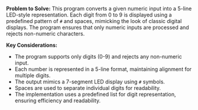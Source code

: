**Problem to Solve:**
This program converts a given numeric input into a 5-line LED-style representation. Each digit from 0 to 9 is displayed using a predefined pattern of `#` and spaces, mimicking the look of classic digital displays. The program ensures that only numeric inputs are processed and rejects non-numeric characters.

**Key Considerations:**
- The program supports only digits (0-9) and rejects any non-numeric input.
- Each number is represented in a 5-line format, maintaining alignment for multiple digits.
- The output mimics a 7-segment LED display using `#` symbols.
- Spaces are used to separate individual digits for readability.
- The implementation uses a predefined list for digit representation, ensuring efficiency and readability.

